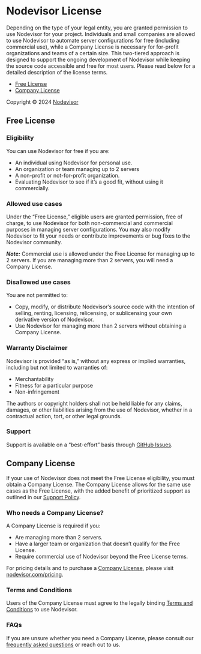 # Nodevisor License

Depending on the type of your legal entity, you are granted permission to use Nodevisor for your project. Individuals and small companies are allowed to use Nodevisor to automate server configurations for free (including commercial use), while a Company License is necessary for for-profit organizations and teams of a certain size. This two-tiered approach is designed to support the ongoing development of Nodevisor while keeping the source code accessible and free for most users. Please read below for a detailed description of the license terms.

- [Free License](#free-license)
- [Company License](#company-license)

Copyright © 2024 [Nodevisor](https://www.nodevisor.com)

## Free License

### Eligibility

You can use Nodevisor for free if you are:

- An individual using Nodevisor for personal use.
- An organization or team managing up to 2 servers
- A non-profit or not-for-profit organization.
- Evaluating Nodevisor to see if it’s a good fit, without using it commercially.

### Allowed use cases

Under the “Free License,” eligible users are granted permission, free of charge, to use Nodevisor for both non-commercial and commercial purposes in managing server configurations. You may also modify Nodevisor to fit your needs or contribute improvements or bug fixes to the Nodevisor community.

**_Note:_** Commercial use is allowed under the Free License for managing up to 2 servers. If you are managing more than 2 servers, you will need a Company License.

### Disallowed use cases

You are not permitted to:

- Copy, modify, or distribute Nodevisor’s source code with the intention of selling, renting, licensing, relicensing, or sublicensing your own derivative version of Nodevisor.
- Use Nodevisor for managing more than 2 servers without obtaining a Company License.

### Warranty Disclaimer

Nodevisor is provided “as is,” without any express or implied warranties, including but not limited to warranties of:

- Merchantability
- Fitness for a particular purpose
- Non-infringement

The authors or copyright holders shall not be held liable for any claims, damages, or other liabilities arising from the use of Nodevisor, whether in a contractual action, tort, or other legal grounds.

### Support

Support is available on a “best-effort” basis through [GitHub Issues](https://github.com/nodevisor/nodevisor/issues).

## Company License

If your use of Nodevisor does not meet the Free License eligibility, you must obtain a Company License. The Company License allows for the same use cases as the Free License, with the added benefit of prioritized support as outlined in our [Support Policy](https://www.nodevisor.com/support).

### Who needs a Company License?

A Company License is required if you:

- Are managing more than 2 servers.
- Have a larger team or organization that doesn’t qualify for the Free License.
- Require commercial use of Nodevisor beyond the Free License terms.

For pricing details and to purchase a [Company License](https://www.nodevisor.com/license), please visit [nodevisor.com/pricing](https://www.nodevisor.com/pricing).

### Terms and Conditions

Users of the Company License must agree to the legally binding [Terms and Conditions](https://www.nodevisor.com/terms) to use Nodevisor.

### FAQs

If you are unsure whether you need a Company License, please consult our [frequently asked questions](https://www.nodevisor.com/faq) or reach out to us.
